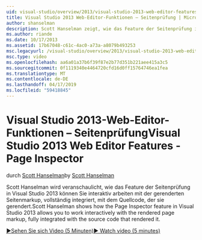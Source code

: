 ```yaml
---
uid: visual-studio/overview/2013/visual-studio-2013-web-editor-features-page-inspector
title: Visual Studio 2013 Web-Editor-Funktionen – Seitenprüfung | Microsoft-Dokumentation
author: shanselman
description: Scott Hanselman zeigt, wie das Feature der Seitenprüfung in Visual Studio 2013 mit der gerenderten Seitenmarkup, vollständig integrierte w interaktiv arbeiten kann...
ms.author: riande
ms.date: 10/17/2013
ms.assetid: 17b67048-c61c-4ac0-a73a-a8079b493253
msc.legacyurl: /visual-studio/overview/2013/visual-studio-2013-web-editor-features-page-inspector
msc.type: video
ms.openlocfilehash: aa6a01a37b6f39f87e2b77d351b221aee415a3c5
ms.sourcegitcommit: 0f1119340e4464720cfd16d0ff15764746ea1fea
ms.translationtype: MT
ms.contentlocale: de-DE
ms.lasthandoff: 04/17/2019
ms.locfileid: "59418845"
---
```

# <a name="visual-studio-2013-web-editor-features---page-inspector"></a><span data-ttu-id="d0bf9-103">Visual Studio 2013-Web-Editor-Funktionen – Seitenprüfung</span><span class="sxs-lookup"><span data-stu-id="d0bf9-103">Visual Studio 2013 Web Editor Features - Page Inspector</span></span>

<span data-ttu-id="d0bf9-104">durch [Scott Hanselman](https://github.com/shanselman)</span><span class="sxs-lookup"><span data-stu-id="d0bf9-104">by [Scott Hanselman](https://github.com/shanselman)</span></span>

<span data-ttu-id="d0bf9-105">Scott Hanselman wird veranschaulicht, wie das Feature der Seitenprüfung in Visual Studio 2013 können Sie interaktiv arbeiten mit der gerenderten Seitenmarkup, vollständig integriert, mit dem Quellcode, der sie gerendert.</span><span class="sxs-lookup"><span data-stu-id="d0bf9-105">Scott Hanselman shows how the Page Inspector feature in Visual Studio 2013 allows you to work interactively with the rendered page markup, fully integrated with the source code that rendered it.</span></span>

[<span data-ttu-id="d0bf9-106">&#9654;Sehen Sie sich Video (5 Minuten)</span><span class="sxs-lookup"><span data-stu-id="d0bf9-106">&#9654; Watch video (5 minutes)</span></span>](https://channel9.msdn.com/Blogs/ASP-NET-Site-Videos/visual-studio-2013-web-editor-features-page-inspector)
